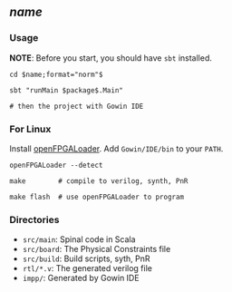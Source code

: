 ## $name$

### Usage

**NOTE**: Before you start, you should have `sbt` installed.

```shell
cd $name;format="norm"$

sbt "runMain $package$.Main"

# then the project with Gowin IDE
```

### For Linux

Install [openFPGALoader](https://github.com/trabucayre/openFPGALoader).
Add `Gowin/IDE/bin` to your `PATH`.

```
openFPGALoader --detect

make        # compile to verilog, synth, PnR

make flash  # use openFPGALoader to program
```

### Directories

- `src/main`: Spinal code in Scala
- `src/board`: The Physical Constraints file
- `src/build`: Build scripts, syth, PnR
- `rtl/*.v`: The generated verilog file
- `impp/`: Generated by Gowin IDE
